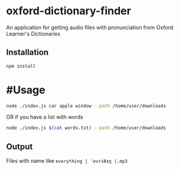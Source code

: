 # oxford-dictionary-finder
An application for getting audio files with pronunciation from Oxford Learner's Dictionaries

## Installation

```bash
npm install
```

# #Usage

```bash
node ./index.js car apple window --path /home/user/downloads
```
OR if you have a list with words
```bash
node ./index.js $(cat words.txt) --path /home/user/downloads
```

## Output

Files with name like `everything | ˈevriθɪŋ |.mp3`
